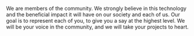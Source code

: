 We are members of the community. We strongly believe in this technology and the beneficial impact it will have on our society and each of us. Our goal is to represent each of you, to give you a say at the highest level. We will be your voice in the community, and we will take your projects to heart.